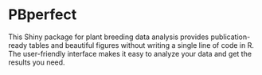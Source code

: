 # PBperfect
This Shiny package for plant breeding data analysis provides publication-ready tables and beautiful figures without writing a single line of code in R. The user-friendly interface makes it easy to analyze your data and get the results you need. 
